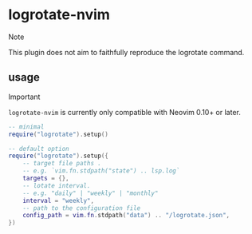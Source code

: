 # logrotate-nvim

> [!NOTE]
> This plugin does not aim to faithfully reproduce the logrotate command.

## usage

> [!IMPORTANT]
> `logrotate-nvim` is currently only compatible with Neovim 0.10+ or later.

```lua
-- minimal
require("logrotate").setup()

-- default option
require("logrotate").setup({
    -- target file paths .
    -- e.g. `vim.fn.stdpath("state") .. lsp.log`
    targets = {},     
    -- lotate interval. 
    -- e.g. "daily" | "weekly" | "monthly"
    interval = "weekly", 
    -- path to the configuration file
    config_path = vim.fn.stdpath("data") .. "/logrotate.json",
})
```
